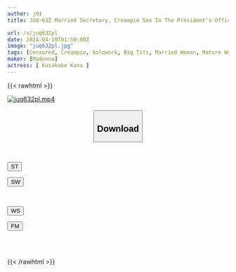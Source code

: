```yaml
---
author: j91
title: JUQ-632 Married Secretary, Creampie Sex In The President's Office Filled With Sweat And Kisses. The Beautiful Secretary's Extremely Glamorous Body. Kana Kusakabe

url: /v/juq632pl
date: 2024-04-19T01:50:00Z
image: "juq632pl.jpg"
tags: [Censored, Creampie, Solowork, Big Tits, Married Woman, Mature Woman, Secretary	]
maker: [Madonna]
actress: [ Kusakabe Kana ]
---
```



{{< rawhtml >}}

<div class="video" data-videoid="AwxDRXdB7QSXVM6">
    <a href="javascript:;">
        <img src="/v/juq632pl/juq632pl.jpg" width="WIDTH" height="HEIGHT" alt="juq632pl.mp4" loading="lazy">
    </a>
</div>

<script type="text/javascript" src="https://j91.asia/asset/on-demand-st.js"></script>

<br>
  <link rel="stylesheet" href="https://j91.asia/asset/bs5.css">
  
  <center>
  <button class="btn btn-primary" type="button" data-bs-toggle="collapse" data-bs-target=".multi-collapse" aria-expanded="false" aria-controls="multiCollapseExample1 multiCollapseExample2"><h2>Download</h2></button></center>
</p>
<div class="row">
  <div class="col">
    <div class="collapse multi-collapse" id="multiCollapseExample1">
      <div class="card card-body">
	      	      <br>
<div class="buttons">  
<p><a href="https://streamtape.to/v/AwxDRXdB7QSXVM6" target="_blank"><button class="btn-hover color-3"><i class="fa fa-download"></i> ST</button></a></p>
<p><a href="https://asnwish.com/90a1yxyhxpx5" target="_blank"><button class="btn-hover color-2"><i class="fa fa-download"></i> SW</button></a></p></div>
    </div>
  </div>
</div>
  <div class="col">
    <div class="collapse multi-collapse" id="multiCollapseExample2">
      <div class="card card-body">
	      <br>
<div class="buttons">
<p><a href="https://wolfstream.tv/mwmx2iexdfuu"><button class="btn-hover color-9"><i class="fa fa-download"></i> WS</button></a></p>
<p><a href="https://filemoon.sx/d/g8lma5ibgmq1"><button class="btn-hover color-8"><i class="fa fa-download"></i> FM</button></a></p></div>
<br><br>
      </div>
    </div>
  </div>
</div>

{{< /rawhtml >}}